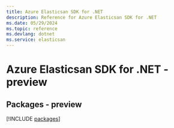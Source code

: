 ```yaml
---
title: Azure Elasticsan SDK for .NET
description: Reference for Azure Elasticsan SDK for .NET
ms.date: 05/29/2024
ms.topic: reference
ms.devlang: dotnet
ms.service: elasticsan
---
```

# Azure Elasticsan SDK for .NET - preview
## Packages - preview
[!INCLUDE [packages](elasticsan-index.md)]